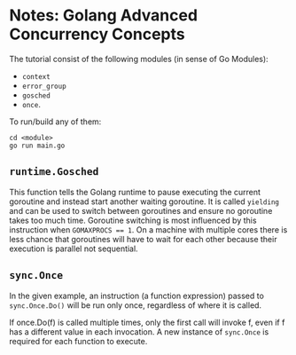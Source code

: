 # Notes: Golang Advanced Concurrency Concepts

The tutorial consist of the following modules (in sense of Go Modules):
* `context`
* `error_group`
* `gosched`
* `once`.

To run/build any of them:
```
cd <module>
go run main.go
```

## `runtime.Gosched`
This function tells the Golang runtime to pause executing the current goroutine and instead start another waiting goroutine. It is called `yielding` and can be used to switch between goroutines and ensure no goroutine takes too much time. Goroutine switching is most influenced by this instruction when `GOMAXPROCS == 1`. On a machine with multiple cores there is less chance that goroutines will have to wait for each other because their execution is parallel not sequential.

## `sync.Once`
In the given example, an instruction (a function expression) passed to `sync.Once.Do()` will be run only once, regardless of where it is called.

If once.Do(f) is called multiple times, only the first call will invoke f, even if f has a different value in each invocation. A new instance of `sync.Once` is required for each function to execute.

